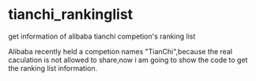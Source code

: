 # tianchi_rankinglist
get information of alibaba tianchi competion's ranking list 

Alibaba recently held a competion names "TianChi",because the real caculation is not allowed to share,now i am going to show the code to get the ranking list information.
